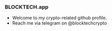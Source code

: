 ### BLOCKTECH.app
- Welcome to my crypto-related github profile.
- Reach me via telegram on @blocktechcrypto

<!---
blocktechapp/blocktechapp is a ✨ special ✨ repository because its `README.md` (this file) appears on your GitHub profile.
You can click the Preview link to take a look at your changes.
--->
